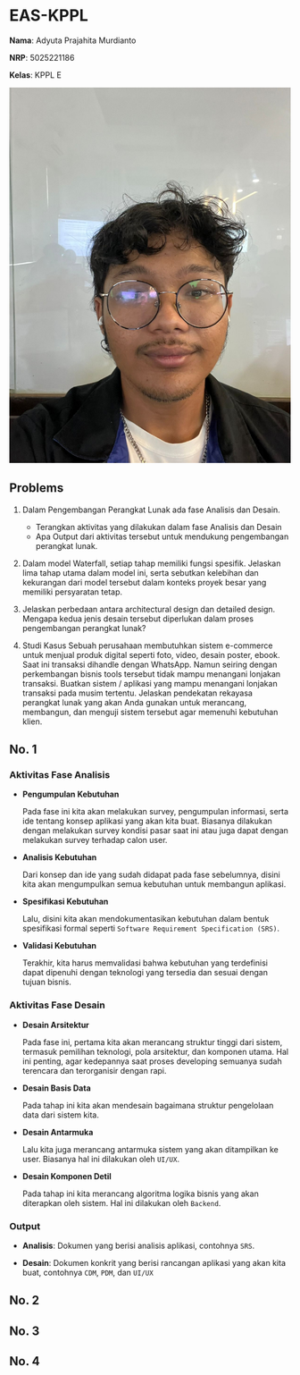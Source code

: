 # **EAS-KPPL**

**Nama**: Adyuta Prajahita Murdianto

**NRP**: 5025221186

**Kelas**: KPPL E

![alt text](<Resource/Gambar WhatsApp 2024-12-11 pukul 10.29.18_733bbe6a.jpg>)

## **Problems**

1. Dalam Pengembangan Perangkat Lunak ada fase Analisis dan Desain. 
   - Terangkan aktivitas yang dilakukan dalam fase Analisis dan Desain
   - Apa Output dari aktivitas tersebut untuk mendukung pengembangan perangkat lunak.

2. Dalam model Waterfall, setiap tahap memiliki fungsi spesifik. Jelaskan lima tahap utama dalam model ini, serta sebutkan kelebihan dan kekurangan dari model tersebut dalam konteks proyek besar yang memiliki persyaratan tetap.

3. Jelaskan perbedaan antara architectural design dan detailed design. Mengapa kedua jenis desain tersebut diperlukan dalam proses pengembangan perangkat lunak?

4. Studi Kasus
Sebuah perusahaan membutuhkan sistem e-commerce untuk menjual produk digital seperti foto, video, desain poster, ebook. Saat ini transaksi dihandle dengan WhatsApp. Namun seiring dengan perkembangan bisnis tools tersebut tidak mampu menangani lonjakan transaksi. Buatkan sistem / aplikasi yang mampu menangani lonjakan transaksi pada musim tertentu. Jelaskan pendekatan rekayasa perangkat lunak yang akan Anda gunakan untuk merancang, membangun, dan menguji sistem tersebut agar memenuhi kebutuhan klien.

## **No. 1**

### **Aktivitas Fase Analisis**

- **Pengumpulan Kebutuhan**

  Pada fase ini kita akan melakukan survey, pengumpulan informasi, serta ide tentang konsep aplikasi yang akan kita buat. Biasanya dilakukan dengan melakukan survey kondisi pasar saat ini atau juga dapat dengan melakukan survey terhadap calon user.

- **Analisis Kebutuhan**
  
  Dari konsep dan ide yang sudah didapat pada fase sebelumnya, disini kita akan mengumpulkan semua kebutuhan untuk membangun aplikasi.

- **Spesifikasi Kebutuhan**

  Lalu, disini kita akan mendokumentasikan kebutuhan dalam bentuk spesifikasi formal seperti `Software Requirement Specification (SRS)`.

- **Validasi Kebutuhan**
  
  Terakhir, kita harus memvalidasi bahwa kebutuhan yang terdefinisi dapat dipenuhi dengan teknologi yang tersedia dan sesuai dengan tujuan bisnis.

### **Aktivitas Fase Desain**

- **Desain Arsitektur**

  Pada fase ini, pertama kita akan merancang struktur tinggi dari sistem, termasuk pemilihan teknologi, pola arsitektur, dan komponen utama. Hal ini penting, agar kedepannya saat proses developing semuanya sudah terencara dan terorganisir dengan rapi.

- **Desain Basis Data**

  Pada tahap ini kita akan mendesain bagaimana struktur pengelolaan data dari sistem kita. 

- **Desain Antarmuka**

  Lalu kita juga merancang antarmuka sistem yang akan ditampilkan ke user. Biasanya hal ini dilakukan oleh `UI/UX`.

- **Desain Komponen Detil**

  Pada tahap ini kita merancang algoritma logika bisnis yang akan diterapkan oleh sistem. Hal ini dilakukan oleh `Backend`.

### **Output**

- **Analisis**: Dokumen yang berisi analisis aplikasi, contohnya `SRS`.

- **Desain**: Dokumen konkrit yang berisi rancangan aplikasi yang akan kita buat, contohnya `CDM`, `PDM`, dan `UI/UX`

## **No. 2**

## **No. 3**

## **No. 4**


